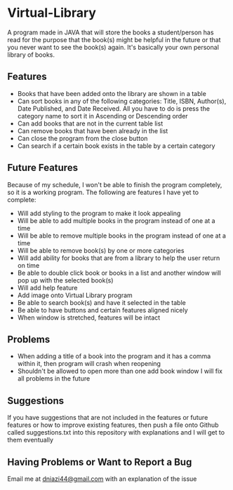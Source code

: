 # Virtual-Library
A program made in JAVA that will store the books a student/person has read for the purpose that the book(s) might be helpful in the future or that you never want to see the book(s) again. It's basically your own personal library of books.
## Features
* Books that have been added onto the library are shown in a table
* Can sort books in any of the following categories: Title, ISBN, Author(s), Date Published, and Date Received. All you have to do is press the category name to sort it in Ascending or Descending order
* Can add books that are not in the current table list
* Can remove books that have been already in the list
* Can close the program from the close button
* Can search if a certain book exists in the table by a certain category
## Future Features
Because of my schedule, I won't be able to finish the program completely, so it is a working program. The following are features I have yet to complete:
* Will add styling to the program to make it look appealing
* Will be able to add multiple books in the program instead of one at a time
* Will be able to remove multiple books in the program instead of one at a time
* Will be able to remove book(s) by one or more categories
* Will add ability for books that are from a library to help the user return on time
* Be able to double click book or books in a list and another window will pop up with the selected book(s)
* Will add help feature
* Add image onto Virtual Library program
* Be able to search book(s) and have it selected in the table
* Be able to have buttons and certain features aligned nicely
* When window is stretched, features will be intact
## Problems
* When adding a title of a book into the program and it has a comma within it, then program will crash when reopening
* Shouldn't be allowed to open more than one add book window
I will fix all problems in the future
## Suggestions
If you have suggestions that are not included in the features or future features or how to improve existing features, then push a file onto Github called suggestions.txt into this repository with explanations and I will get to them eventually
## Having Problems or Want to Report a Bug
Email me at dniazi44@gmail.com with an explanation of the issue

